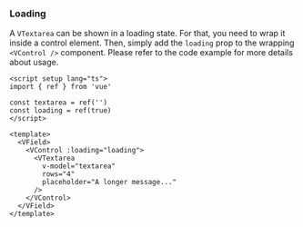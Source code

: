 ### Loading

A `VTextarea` can be shown in a loading state. For that, you need to wrap
it inside a control element. Then, simply add the `loading` prop to the
wrapping `<VControl />` component.
Please refer to the code example for more details about usage.

<!--code-->

```vue
<script setup lang="ts">
import { ref } from 'vue'

const textarea = ref('')
const loading = ref(true)
</script>

<template>
  <VField>
    <VControl :loading="loading">
      <VTextarea
        v-model="textarea"
        rows="4"
        placeholder="A longer message..."
      />
    </VControl>
  </VField>
</template>
```

<!--/code-->

<!--example-->

<VField>
  <VControl loading>
    <VTextarea
      rows="4" 
      placeholder="A longer message..."
    ></VTextarea>
  </VControl>
</VField>

<!--/example-->
